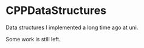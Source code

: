 # CPPDataStructures

Data structures I implemented a long time ago at uni.

Some work is still left.
